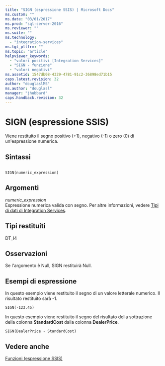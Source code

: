 ```yaml
---
title: "SIGN (espressione SSIS) | Microsoft Docs"
ms.custom: ""
ms.date: "03/01/2017"
ms.prod: "sql-server-2016"
ms.reviewer: ""
ms.suite: ""
ms.technology: 
  - "integration-services"
ms.tgt_pltfrm: ""
ms.topic: "article"
helpviewer_keywords: 
  - "valori positivi [Integration Services]"
  - "SIGN - funzione"
  - "valori negativi"
ms.assetid: 1547db08-4329-4781-91c2-36898ed71b15
caps.latest.revision: 32
author: "douglaslMS"
ms.author: "douglasl"
manager: "jhubbard"
caps.handback.revision: 32
---
```

# SIGN (espressione SSIS)
  Viene restituito il segno positivo (+1), negativo (-1) o zero (0) di un'espressione numerica.  
  
## Sintassi  
  
```  
  
SIGN(numeric_expression)  
```  
  
## Argomenti  
 *numeric_expression*  
 Espressione numerica valida con segno. Per altre informazioni, vedere [Tipi di dati di Integration Services](../../integration-services/data-flow/integration-services-data-types.md).  
  
## Tipi restituiti  
 DT_I4  
  
## Osservazioni  
 Se l'argomento è Null, SIGN restituirà Null.  
  
## Esempi di espressione  
 In questo esempio viene restituito il segno di un valore letterale numerico. Il risultato restituito sarà -1.  
  
```  
SIGN(-123.45)  
```  
  
 In questo esempio viene restituito il segno del risultato della sottrazione della colonna **StandardCost** dalla colonna **DealerPrice**.  
  
```  
SIGN(DealerPrice - StandardCost)  
```  
  
## Vedere anche  
 [Funzioni &#40;espressione SSIS&#41;](../../integration-services/expressions/functions-ssis-expression.md)  
  
  